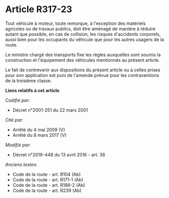 # Article R317-23

Tout véhicule à moteur, toute remorque, à l'exception des  matériels agricoles ou de travaux publics, doit être aménagé de
manière à réduire autant que possible, en cas de collision, les risques d'accidents corporels, aussi bien pour les occupants
du véhicule que pour les autres usagers de la route. 

Le ministre chargé des transports fixe les règles auxquelles sont soumis la construction et l'équipement des véhicules
mentionnés au présent article. 

Le fait de contrevenir aux dispositions du présent article ou à celles prises pour son application est puni de l'amende
prévue pour les contraventions de la troisième classe.

**Liens relatifs à cet article**

_Codifié par_:

  - Décret n°2001-251 du 22 mars 2001

_Cité par_:

  - Arrêté du 4 mai 2009 (V)
  - Arrêté du 8 mars 2017 (V)

_Modifié par_:

  - Décret n°2016-448 du 13 avril 2016 - art. 38

_Anciens textes_:

  - Code de la route - art. R104 (Ab)
  - Code de la route - art. R171-1 (Ab)
  - Code de la route - art. R188-2 (Ab)
  - Code de la route - art. R239 (Ab)
